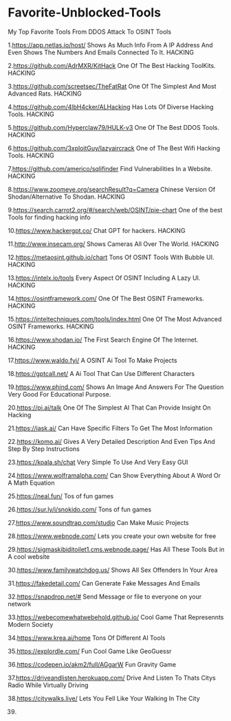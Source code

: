 # Favorite-Unblocked-Tools
My Top Favorite Tools From DDOS Attack To OSINT Tools

1.https://app.netlas.io/host/ Shows As Much Info From A IP Address And Even Shows The Numbers And Emails Connected To It. HACKING

2.https://github.com/AdrMXR/KitHack  One Of The Best Hacking ToolKits. HACKING

3.https://github.com/screetsec/TheFatRat One Of The Simplest And Most Advanced Rats. HACKING

4.https://github.com/4lbH4cker/ALHacking Has Lots Of Diverse Hacking Tools. HACKING

5.https://github.com/Hyperclaw79/HULK-v3 One Of The Best DDOS Tools. HACKING

6.https://github.com/3xploitGuy/lazyaircrack One of The Best Wifi Hacking Tools. HACKING

7.https://github.com/americo/sqlifinder Find Vulnerabilities In a Website. HACKING

8.https://www.zoomeye.org/searchResult?q=Camera Chinese Version Of Shodan/Alternative To Shodan. HACKING

9.https://search.carrot2.org/#/search/web/OSINT/pie-chart One of the best Tools for finding hacking info

10.https://www.hackergpt.co/ Chat GPT for hackers. HACKING

11.http://www.insecam.org/ Shows Cameras All Over The World. HACKING

12.https://metaosint.github.io/chart Tons Of OSINT Tools With Bubble UI. HACKING

13.https://intelx.io/tools Every Aspect Of OSINT Including A Lazy UI. HACKING

14.https://osintframework.com/ One Of The Best OSINT Frameworks. HACKING

15.https://inteltechniques.com/tools/index.html One Of The Most Advanced OSINT Frameworks. HACKING

16.https://www.shodan.io/ The First Search Engine Of The Internet. HACKING

17.https://www.waldo.fyi/ A OSINT Ai Tool To Make Projects

18.https://gptcall.net/ A Ai Tool That Can Use Different Characters

19.https://www.phind.com/ Shows An Image And Answers For The Question Very Good For Educational Purpose.

20.https://pi.ai/talk One Of The Simplest AI That Can Provide Insight On Hacking

21.https://iask.ai/ Can Have Specific Filters To Get The Most Information

22.https://komo.ai/ Gives A Very Detailed Description And Even Tips And Step By Step Instructions

23.https://koala.sh/chat Very Simple To Use And Very Easy GUI

24.https://www.wolframalpha.com/ Can Show Everything About A Word Or A Math Equation

25.https://neal.fun/ Tos of fun games

26.https://sur.ly/i/snokido.com/ Tons of fun games

27.https://www.soundtrap.com/studio Can Make Music Projects

28.https://www.webnode.com/ Lets you create your own website for free

29.https://sigmaskibiditoilet1.cms.webnode.page/ Has All These Tools But in A cool website

30.https://www.familywatchdog.us/ Shows All Sex Offenders In Your Area

31.https://fakedetail.com/ Can Generate Fake Messages And Emails

32.https://snapdrop.net/# Send Message or file to everyone on your network

33.https://webecomewhatwebehold.github.io/ Cool Game That Represennts Modern Society

34.https://www.krea.ai/home Tons Of Different AI Tools

35.https://explordle.com/ Fun Cool Game Like GeoGuessr

36.https://codepen.io/akm2/full/AGgarW Fun Gravity Game

37.https://driveandlisten.herokuapp.com/ Drive And Listen To Thats Citys Radio While Virtually Driving

38.https://citywalks.live/ Lets You Fell Like Your Walking In The City

39.

